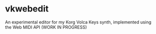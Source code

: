 # vkwebedit
An experimental editor for my Korg Volca Keys synth, implemented using the Web MIDI API (WORK IN PROGRESS)
